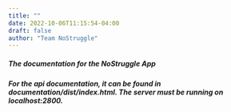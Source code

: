 ```yaml
---
title: ""
date: 2022-10-06T11:15:54-04:00
draft: false
author: "Team NoStruggle"
---
```


##### The documentation for the NoStruggle App

##### For the api documentation, it can be found in documentation/dist/index.html. The server must be running on localhost:2800. 

